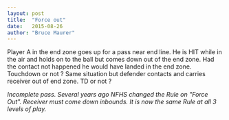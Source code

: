 ```yaml
---
layout: post
title:  "Force out"
date:   2015-08-26
author: "Bruce Maurer"
---
```


Player A in the end zone goes up for a pass near end line. He is HIT while in
the air and holds on to the ball but comes down out of the end zone. Had the
contact not happened he would have landed in the end zone. Touchdown or not ?
Same situation but defender contacts and carries receiver out of end zone. TD or
not ?

*Incomplete pass. Several years ago NFHS changed the Rule on "Force Out".
Receiver must come down inbounds. It is now the same Rule at all 3 levels of
play.*
